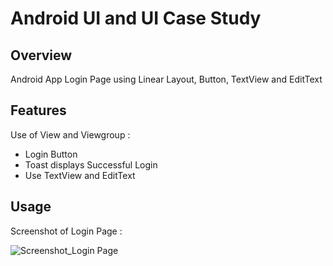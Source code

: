 # Android UI and UI Case Study

## Overview
Android App Login Page using Linear Layout, Button, TextView and EditText

## Features
Use of View and Viewgroup :
- Login Button
- Toast displays Successful Login
- Use TextView and EditText

## Usage
Screenshot of Login Page :

![Screenshot_Login Page](https://user-images.githubusercontent.com/56164259/68088233-646aa580-fe8f-11e9-8735-e5fb469e8642.png)

